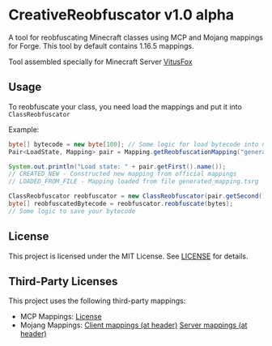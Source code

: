 # CreativeReobfuscator v1.0 alpha

A tool for reobfuscating Minecraft classes using MCP and Mojang mappings for Forge.
This tool by default contains 1.16.5 mappings.

Tool assembled specially for Minecraft Server [VitusFox](https://vitusfox.net)

## Usage

To reobfuscate your class, you need load the mappings and put it into `ClassReobfuscator`

Example:
```java
byte[] bytecode = new byte[100]; // Some logic for load bytecode into next variable...
Pair<LoadState, Mapping> pair = Mapping.getReobfuscationMapping("generated_mapping.tsrg"); // File to save mappings or load old pre-generated mappings

System.out.println("Load state: " + pair.getFirst().name());
// CREATED_NEW - Constructed new mapping from official mappings
// LOADED_FROM_FILE - Mapping loaded from file generated_mapping.tsrg

ClassReobfuscator reobfuscator = new ClassReobfuscator(pair.getSecond());
byte[] reobfuscatedBytecode = reobfuscator.reobfuscate(bytes);
// Some logic to save your bytecode
```

## License

This project is licensed under the MIT License. See [LICENSE](LICENSE) for details.

## Third-Party Licenses

This project uses the following third-party mappings:
- MCP Mappings: [License](THIRD-PARTY-LICENSES/MCP-LICENSE.txt)
- Mojang Mappings: [Client mappings (at header)](src/main/resources/client_mappings.txt) [Server mappings (at header)](src/main/resources/server_mappings.txt)